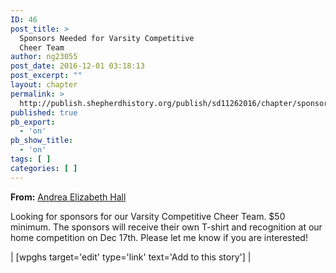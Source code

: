 ```yaml
---
ID: 46
post_title: >
  Sponsors Needed for Varsity Competitive
  Cheer Team
author: ng23055
post_date: 2016-12-01 03:18:13
post_excerpt: ""
layout: chapter
permalink: >
  http://publish.shepherdhistory.org/publish/sd11262016/chapter/sponsors-needed-for-varsity-competitive-cheer-team/
published: true
pb_export:
  - 'on'
pb_show_title:
  - 'on'
tags: [ ]
categories: [ ]
---
```

<strong>From:</strong> <a href="http://www.shepherdhistory.org/business-directory/name/andrea-hall/">Andrea Elizabeth Hall</a>

<span>Looking for sponsors for our Varsity Competitive Cheer Team. $50 minimum. The sponsors will receive their own T-shirt and recognition at our home competition on Dec 17th. Please let me know if you are interested!</span>

| [wpghs target='edit' type='link' text='Add to this story'] |